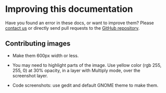 # Improving this documentation

Have you found an error in these docs, or want to improve them? Please [contact us](src/contact-us.md) or directly send pull requests to the [GitHub repository](https://github.com/oscommunityafrica/docs).

Contributing images
-------------------

* Make them 600px width or less.

* You may need to highlight parts of the image. Use yellow color (rgb 255, 255, 0) at 30% opacity, in a layer with Multiply mode, over the screenshot layer.

* Code screenshots: use gedit and default GNOME theme to make them.
